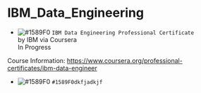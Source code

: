 # IBM_Data_Engineering
- ![#1589F0](https://via.placeholder.com/15/1589F0/000000?text=+) `IBM Data Engineering Professional Certificate`
<br />by IBM via Coursera
<br />In Progress

Course Information: https://www.coursera.org/professional-certificates/ibm-data-engineer
- ![#1589F0](https://via.placeholder.com/15/1589F0/000000?text=+) `#1589F0dkfjadkjf`

